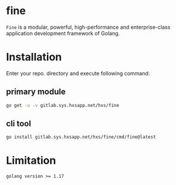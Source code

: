 # fine
`Fine` is a modular, powerful, high-performance and enterprise-class application development framework of Golang.

# Installation

Enter your repo. directory and execute following command:

## primary module

```bash
go get -u -v gitlab.sys.hxsapp.net/hxs/fine
```

## cli tool

```bash
go install gitlab.sys.hxsapp.net/hxs/fine/cmd/fine@latest
```

# Limitation

```
golang version >= 1.17
```